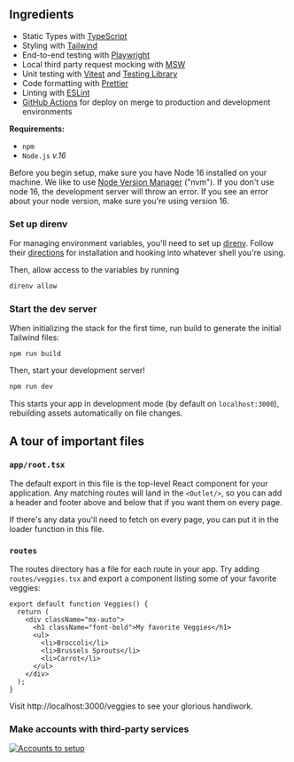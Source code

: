 ## Ingredients

- Static Types with [TypeScript](https://typescriptlang.org)
- Styling with [Tailwind](https://tailwindcss.com/)
- End-to-end testing with [Playwright](https://playwright.dev/)
- Local third party request mocking with [MSW](https://mswjs.io)
- Unit testing with [Vitest](https://vitest.dev) and [Testing Library](https://testing-library.com)
- Code formatting with [Prettier](https://prettier.io)
- Linting with [ESLint](https://eslint.org)
- [GitHub Actions](https://github.com/features/actions) for deploy on merge to production and development environments

**Requirements:**

- `npm`
- `Node.js` _v.16_

Before you begin setup, make sure you have Node 16 installed on your machine. We like to use [Node Version Manager](https://github.com/nvm-sh/nvm) ("nvm"). If you don't use node 16, the development server will throw an error. If you see an error about your node version, make sure you're using version 16.

### Set up direnv

For managing environment variables, you'll need to set up [direnv](https://direnv.net). Follow their [directions](https://direnv.net/#getting-started) for installation and hooking into whatever shell you're using.

Then, allow access to the variables by running

```bash
direnv allow
```

### Start the dev server

When initializing the stack for the first time, run build to generate the initial Tailwind files:

```
npm run build
```

Then, start your development server!

```sh
npm run dev
```

This starts your app in development mode (by default on `localhost:3000`), rebuilding assets automatically on file changes.

## A tour of important files

### `app/root.tsx`

The default export in this file is the top-level React component for your application. Any matching routes will land in the `<Outlet/>`, so you can add a header and footer above and below that if you want them on every page.

If there's any data you'll need to fetch on every page, you can put it in the loader function in this file.

### `routes`

The routes directory has a file for each route in your app. Try adding `routes/veggies.tsx` and export a component listing some of your favorite veggies:

```tsx
export default function Veggies() {
  return (
    <div className="mx-auto">
      <h1 className="font-bold">My favorite Veggies</h1>
      <ul>
        <li>Broccoli</li>
        <li>Brussels Sprouts</li>
        <li>Carrot</li>
      </ul>
    </div>
  );
}
```

Visit http://localhost:3000/veggies to see your glorious handiwork.

### Make accounts with third-party services

[![Accounts to setup](./images/accounts-to-setup.png)](https://dept-dash-demo-videos.s3.amazonaws.com/Account+Setup.mp4)
